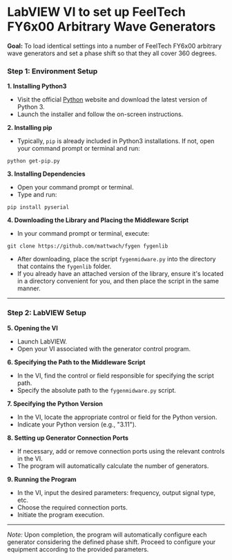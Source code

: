 # LabVIEW VI to set up FeelTech FY6x00 Arbitrary Wave Generators

**Goal:** To load identical settings into a number of FeelTech FY6x00 arbitrary wave generators and set a phase shift so that they all cover 360 degrees.

### Step 1: Environment Setup

**1. Installing Python3**
   
- Visit the official [Python](https://www.python.org/downloads/) website and download the latest version of Python 3.
- Launch the installer and follow the on-screen instructions.

**2. Installing pip**
   
- Typically, `pip` is already included in Python3 installations. If not, open your command prompt or terminal and run:
``` 
python get-pip.py
```

**3. Installing Dependencies**
   
- Open your command prompt or terminal.
- Type and run:
```
pip install pyserial
```

**4. Downloading the Library and Placing the Middleware Script**
   
- In your command prompt or terminal, execute:
```
git clone https://github.com/mattwach/fygen fygenlib
```
- After downloading, place the script `fygenmidware.py` into the directory that contains the `fygenlib` folder.
- If you already have an attached version of the library, ensure it's located in a directory convenient for you, and then place the script in the same manner.

---

### Step 2: LabVIEW Setup

**5. Opening the VI**
   
- Launch LabVIEW.
- Open your VI associated with the generator control program.

**6. Specifying the Path to the Middleware Script**
   
- In the VI, find the control or field responsible for specifying the script path.
- Specify the absolute path to the `fygenmidware.py` script.

**7. Specifying the Python Version**
   
- In the VI, locate the appropriate control or field for the Python version.
- Indicate your Python version (e.g., "3.11").

**8. Setting up Generator Connection Ports**
   
- If necessary, add or remove connection ports using the relevant controls in the VI.
- The program will automatically calculate the number of generators.

**9. Running the Program**
   
- In the VI, input the desired parameters: frequency, output signal type, etc.
- Choose the required connection ports.
- Initiate the program execution.

---

*Note:* Upon completion, the program will automatically configure each generator considering the defined phase shift. Proceed to configure your equipment according to the provided parameters.

